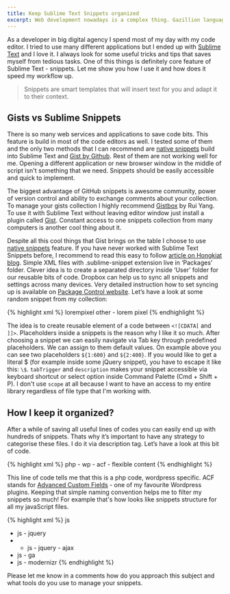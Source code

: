 ```yaml
---
title: Keep Sublime Text Snippets organized
excerpt: Web development nowadays is a complex thing. Gazillion languages, techniques and functions are not easy to remmember. Let me remind you how cool snippets are.
---
```


As a developer in big digital agency I spend most of my day with my code editor. I tried to use many different applications but I ended up with [Sublime Text](http://www.sublimetext.com/3) and I love it. I always look for some useful tricks and tips that saves myself from tedious tasks. One of this things is definitely core feature of Sublime Text - snippets. Let me show you how I use it and how does it speed my workflow up.

> Snippets are smart templates that will insert text for you and adapt it to their context.

## Gists vs Sublime Snippets

There is so many web services and applications to save code bits. This feature is build in most of the code editors as well. I tested some of them and the only two methods that I can recommend are [native snippets](http://docs.sublimetext.info/en/latest/extensibility/snippets.html) build into Sublime Text and [Gist by Github](https://gist.github.com/). Rest of them are not working well for me. Opening a different application or new browser window in the middle of script isn't something that we need. Snippets should be easily accessible and quick to implement.

The biggest advantage of GitHub snippets is awesome community, power of version control and ability to exchange comments about your collection. To manage your gists collection I highly recommend [Gistbox](http://www.gistboxapp.com/) by Rui Yang. To use it with Sublime Text without leaving editor window just install a plugin called [Gist](https://github.com/condemil/Gist). Constant access to one snippets collection from many computers is another cool thing about it.

Despite all this cool things that Gist brings on the table I choose to use [native snippets](http://docs.sublimetext.info/en/latest/extensibility/snippets.html) feature. If you have never worked with Sublime Text Snippets before, I recommend to read this easy to follow [article on Hongkiat blog](http://www.hongkiat.com/blog/sublime-code-snippets/). Simple XML files with .sublime-snippet extension live in ‘Packages’ folder. Clever idea is to create a separated directory inside ‘User’ folder for our reusable bits of code. Dropbox can help us to sync all snippets and settings across many devices. Very detailed instruction how to set syncing up is available on [Package Control website](https://packagecontrol.io/docs/syncing). Let’s have a look at some random snippet from my collection:

{% highlight xml %}
<snippet>
  <content><![CDATA[
  http://lorempixel.com/${1:600}/${2:400}/abstract/
  ]]></content>
  <tabTrigger>lorempixel</tabTrigger>
  <description>other - lorem pixel</description>
</snippet>
{% endhighlight %}


The idea is to create reusable element of a code between `<![CDATA[` and `]]>`. Placeholders inside a snippets is the reason why I like it so much. After choosing a snippet we can easily navigate via Tab key through predefined placeholders. We can assign to them default values. On example above you can see two placeholders `${1:600}` and `${2:400}`. If you would like to get a literal $ (for example inside some jQuery snippet), you have to escape it like this: `\$`. `tabTrigger` and `description` makes your snippet accessible via keyboard shortcut or select option inside Command Palette (Cmd + Shift + P). I don't use `scope` at all because I want to have an access to my entire library regardless of file type that I'm working with.

## How I keep it organized?

After a while of saving all useful lines of codes you can easily end up with hundreds of snippets. Thats why it’s important to have any strategy to categorise these files. I do it via description tag. Let’s have a look at this bit of code.

{% highlight xml %}
<description>php - wp - acf - flexible content</description>
{% endhighlight %}

This line of code tells me that this is a php code, wordpress specific. ACF stands for [Advanced Custom Fields](http://www.advancedcustomfields.com/) - one of my favourite Wordpress plugins. Keeping that simple naming convention helps me to filter my snippets so much! For example that's how looks like snippets structure for all my javaScript files.

{% highlight xml %}
js
- js - jquery
- - js - jquery - ajax
- js - ga
- js - modernizr
{% endhighlight %}

Please let me know in a comments how do you approach this subject and what tools do you use to manage your snippets.